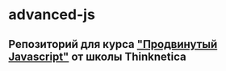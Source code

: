 # advanced-js
## Репозиторий для курса ["Продвинутый Javascript"](https://thinknetica.com/fullstack_javascript) от школы  Thinknetica
